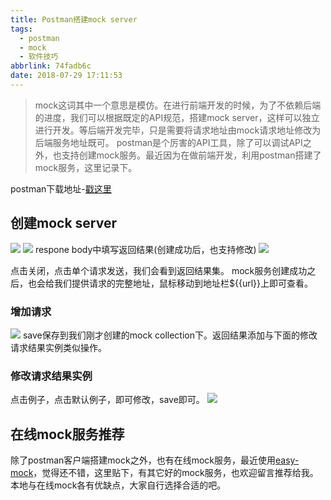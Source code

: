 ```yaml
---
title: Postman搭建mock server
tags:
  - postman
  - mock
  - 软件技巧
abbrlink: 74fadb6c
date: 2018-07-29 17:11:53
---
```

> mock这词其中一个意思是模仿。在进行前端开发的时候，为了不依赖后端的进度，我们可以根据既定的API规范，搭建mock server，这样可以独立进行开发。等后端开发完毕，只是需要将请求地址由mock请求地址修改为后端服务地址既可。
postman是个厉害的API工具，除了可以调试API之外，也支持创建mock服务。最近因为在做前端开发，利用postman搭建了mock服务，这里记录下。

postman下载地址-[戳这里](https://www.getpostman.com/)
## 创建mock server
![](http://or0g12e5e.bkt.clouddn.com/2018-07-29-D415CB6C-08B1-4AEE-8D98-4C34C541BC86.png)
![](http://or0g12e5e.bkt.clouddn.com/2018-07-29-204F66CA-5D9B-4447-B147-04A9F70A7751.png)
respone body中填写返回结果(创建成功后，也支持修改)
![](http://or0g12e5e.bkt.clouddn.com/2018-07-29-DD9DBC85-A328-406C-BEF3-9EA7A6FA027D.png)

点击关闭，点击单个请求发送，我们会看到返回结果集。
mock服务创建成功之后，也会给我们提供请求的完整地址，鼠标移动到地址栏${{url}}上即可查看。

### 增加请求
![](http://or0g12e5e.bkt.clouddn.com/2018-07-29-093439.png)
save保存到我们刚才创建的mock collection下。返回结果添加与下面的修改请求结果实例类似操作。
### 修改请求结果实例
点击例子，点击默认例子，即可修改，save即可。
![](http://or0g12e5e.bkt.clouddn.com/2018-07-29-092255.png)

## 在线mock服务推荐
除了postman客户端搭建mock之外，也有在线mock服务，最近使用[easy-mock](https://www.easy-mock.com/)，觉得还不错，这里贴下，有其它好的mock服务，也欢迎留言推荐给我。
本地与在线mock各有优缺点，大家自行选择合适的吧。
